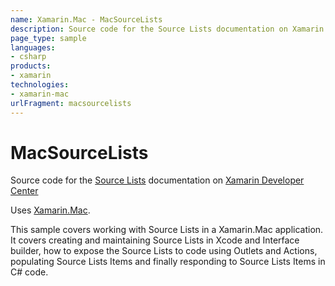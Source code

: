 ```yaml
---
name: Xamarin.Mac - MacSourceLists
description: Source code for the Source Lists documentation on Xamarin Developer Center Uses Xamarin.Mac. This sample covers working with Source Lists in a...
page_type: sample
languages:
- csharp
products:
- xamarin
technologies:
- xamarin-mac
urlFragment: macsourcelists
---
```

# MacSourceLists

Source code for the [Source Lists](/guides/mac/user-interface/working-with-sourcelists/) documentation on [Xamarin Developer Center](http://docs.xamarin.com)

Uses [Xamarin.Mac](http://xamarin.com).

This sample covers working with Source Lists in a Xamarin.Mac application. It covers creating and maintaining Source Lists in Xcode and Interface builder, how to expose the Source Lists to code using Outlets and Actions, populating Source Lists Items and finally responding to Source Lists Items in C# code.